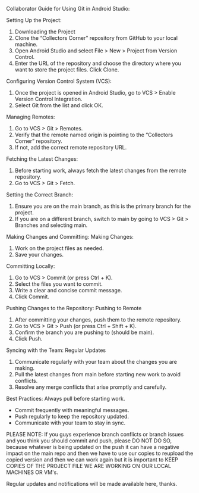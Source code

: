 Collaborator Guide for Using Git in Android Studio:

Setting Up the Project:
1) Downloading the Project
2) Clone the “Collectors Corner” repository from GitHub to your local machine.
3) Open Android Studio and select File > New > Project from Version Control.
4) Enter the URL of the repository and choose the directory where you want to store the project files.
Click Clone.

Configuring Version Control System (VCS):
1) Once the project is opened in Android Studio, go to VCS > Enable Version Control Integration.
2) Select Git from the list and click OK.

Managing Remotes:
1) Go to VCS > Git > Remotes.
2) Verify that the remote named origin is pointing to the “Collectors Corner” repository.
3) If not, add the correct remote repository URL.

Fetching the Latest Changes:
1) Before starting work, always fetch the latest changes from the remote repository.
2) Go to VCS > Git > Fetch.

Setting the Correct Branch:
1) Ensure you are on the main branch, as this is the primary branch for the project.
2) If you are on a different branch, switch to main by going to VCS > Git > Branches and selecting main.

Making Changes and Committing:
Making Changes:
1) Work on the project files as needed.
2) Save your changes.

Committing Locally:
1) Go to VCS > Commit (or press Ctrl + K).
2) Select the files you want to commit.
3) Write a clear and concise commit message.
4) Click Commit.

Pushing Changes to the Repository:
Pushing to Remote
1) After committing your changes, push them to the remote repository.
2) Go to VCS > Git > Push (or press Ctrl + Shift + K).
3) Confirm the branch you are pushing to (should be main).
4) Click Push.

Syncing with the Team:
Regular Updates
1) Communicate regularly with your team about the changes you are making.
2) Pull the latest changes from main before starting new work to avoid conflicts.
3) Resolve any merge conflicts that arise promptly and carefully.

Best Practices:
Always pull before starting work.
- Commit frequently with meaningful messages.
- Push regularly to keep the repository updated.
- Communicate with your team to stay in sync.

PLEASE NOTE:
If you guys experience branch conflicts or branch issues and you think you should commit and push, please DO NOT DO SO, because whatever is being updated on the push
it can have a negative impact on the main repo and then we have to use our copies to reupload the copied version and then we can work again but it is important to KEEP
COPIES OF THE PROJECT FILE WE ARE WORKING ON OUR LOCAL MACHINES OR VM's.


Regular updates and notifications will be made available here, thanks. 
